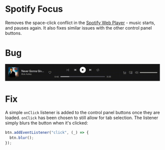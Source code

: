 # Spotify Focus

Removes the space-click conflict in the [Spotify Web Player](https://open.spotify.com/) - music starts, and pauses again. It also fixes similar issues with the other control panel buttons.

# Bug

![Bug showcase](./git-content/bug.gif)

# Fix

A simple `onClick` listener is added to the control panel buttons once they are loaded. `onClick` has been chosen to still allow for tab selection. The listener simply blurs the button when it's clicked:

```js
btn.addEventListener("click", (_) => {
  btn.blur();
});
```

